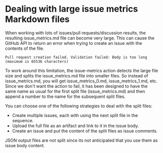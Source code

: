 # Dealing with large issue metrics Markdown files

When working with lots of issues/pull requests/discussion results, the resulting issue_metrics.md file can become very large. This can cause the GitHub API to return an error when trying to create an issue with the contents of the file.

```shell
Pull request creation failed. Validation failed: Body is too long (maximum is 65536 characters)
```

To work around this limitation, the issue-metrics action detects the large file size and splits the issue_metrics.md file into smaller files. So instead of issue_metrics.md, you will get issue_metrics_0.md, issue_metrics_1.md, etc.
Since we don't want the action to fail, it has been designed to have the same name as usual for the first split file (issue_metrics.md) and then append a number to the name for the subsequent split files.

You can choose one of the following strategies to deal with the split files:

- Create multiple issues, each with using the next split file in the sequence.
- Upload the full file as an artifact and link to it in the issue body.
- Create an issue and put the content of the split files as issue comments.

JSON output files are not split since its not anticipated that you use them as issue body content.
